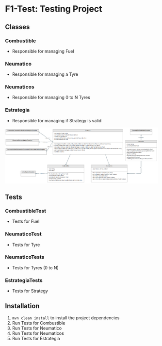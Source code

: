 # F1-Test: Testing Project
## Classes
### Combustible
- Responsible for managing Fuel
### Neumatico
- Responsible for managing a Tyre
### Neumaticos
- Responsible for managing 0 to N Tyres
### Estrategia
- Responsible for managing if Strategy is valid

![DiagramaClases.png](images/DiagramaClases.png)

## Tests
### CombustibleTest
- Tests for Fuel
### NeumaticoTest
- Tests for Tyre
### NeumaticoTests
- Tests for Tyres (0 to N)
### EstrategiaTests
- Tests for Strategy

## Installation
1. ``mvn clean install`` to install the project dependencies
2. Run Tests for Combustible
3. Run Tests for Neumatico
4. Run Tests for Neumaticos
5. Run Tests for Estrategia
